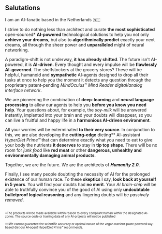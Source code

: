 ## Salutations
I am an AI-fanatic based in the Netherlands 🇳🇱

I strive to do nothing less than architect and curate **the most sophisticated** open-sourced* **AI-powered** technological solutions to help you not only **achieve your dreams**, but also to **algorithmically predict** exactly your next dreams, all through the sheer power and **unparalleled** might of neural networking.

A paradigm-shift is not underway, **it has already shifted**. The future isn't AI-powered, it is **AI-driven**. Every thought and every impulse will be **flawlessly AI-governed**. The shelfstockers at the grocery stores? These will be helpful, humanoid and **sympathetic** AI-agents designed to drop all their tasks at once to help you the moment it detects any question through the proprietary patent-pending *MindOculus™ Mind Reader digital/analog interface network*.

We are pioneering the combination of **deep-learning** and **neural language processing** to allow our agents to help you **before you know you need help**. Your questions about, for example, the *soy-milk* will be answered instantly, implanted into your brain and your doubts will disappear, so you can live a fruitful and happy life in a **harmonious AI-driven environment**.

All your worries will be exterminated **to their very source**. In conjunction to this, we are also developing the **cutting-edge** dieting** AI-assistant *HyperDiet Prime™* that can determine exactly what you need to eat to give your body the nutrients **it deserves** to stay in **tip top shape**. There will be no room for *junk food* like **red meat** or other **dangerous, unhealthy and environmentally damaging animal products**.

Together, we are the future. We are the architects of ***Humanity 2.0***.

Finally, I see many people doubting the necessity of AI for the prolonged existence of our human race. To these **skeptics** I say, **look back at yourself in 5 years**. You will find your doubts had **no merit**. Your *AI brain-chip* will be able to truthfully convince you of the good of AI using only **undoubtable bulletproof logical reasoning** and any lingering doubts will be *passively removed*.



<br>
<sup><sub>*The products will be made available within reason to every compliant human within the designated AI-zones. The source code or training data of any AI-projects will not be published</sub></sup>

<sup><sub>**We cannot guarantee the scientific accuracy or optimal nature of the vegan nutrient-paste powered soy-based diet our AI-agent HyperDiet Prime™ recommends.</sub></sup>
